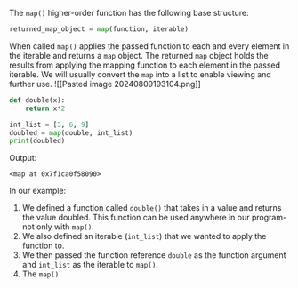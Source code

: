 The `map()` higher-order function has the following base structure:
```Python
returned_map_object = map(function, iterable)
```
When called `map()` applies the passed function to each and every element in the iterable and returns a `map` object. The returned `map` object holds the results from applying the mapping function to each element in the passed iterable. We will usually convert the `map` into a list to enable viewing and further use.
![[Pasted image 20240809193104.png]]

```Python
def double(x):
	return x*2

int_list = [3, 6, 9]
doubled = map(double, int_list)
print(doubled)
```

Output:
```
<map at 0x7f1ca0f58090>
```

In our example:
1. We defined a function called `double()` that takes in a value and returns the value doubled. This function can be used anywhere in our program-not only with `map()`.
2. We also defined an iterable (`int_list`) that we wanted to apply the function to.
3. We then passed the function reference `double` as the function argument and `int_list` as the iterable to `map()`.
4. The `map()`
